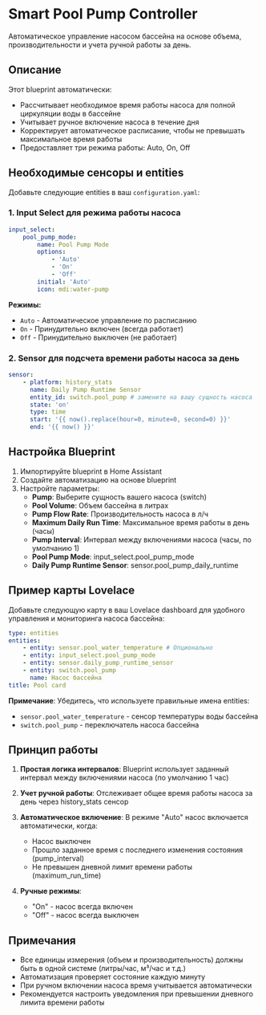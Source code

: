 # Smart Pool Pump Controller

Автоматическое управление насосом бассейна на основе объема, производительности и учета ручной работы за день.

## Описание

Этот blueprint автоматически:

-   Рассчитывает необходимое время работы насоса для полной циркуляции воды в бассейне
-   Учитывает ручное включение насоса в течение дня
-   Корректирует автоматическое расписание, чтобы не превышать максимальное время работы
-   Предоставляет три режима работы: Auto, On, Off

## Необходимые сенсоры и entities

Добавьте следующие entities в ваш `configuration.yaml`:

### 1. Input Select для режима работы насоса

```yaml
input_select:
    pool_pump_mode:
        name: Pool Pump Mode
        options:
            - 'Auto'
            - 'On'
            - 'Off'
        initial: 'Auto'
        icon: mdi:water-pump
```

**Режимы:**

-   `Auto` - Автоматическое управление по расписанию
-   `On` - Принудительно включен (всегда работает)
-   `Off` - Принудительно выключен (не работает)

### 2. Sensor для подсчета времени работы насоса за день

```yaml
sensor:
    - platform: history_stats
      name: Daily Pump Runtime Sensor
      entity_id: switch.pool_pump # замените на вашу сущность насоса
      state: 'on'
      type: time
      start: '{{ now().replace(hour=0, minute=0, second=0) }}'
      end: '{{ now() }}'
```

## Настройка Blueprint

1. Импортируйте blueprint в Home Assistant
2. Создайте автоматизацию на основе blueprint
3. Настройте параметры:
    - **Pump**: Выберите сущность вашего насоса (switch)
    - **Pool Volume**: Объем бассейна в литрах
    - **Pump Flow Rate**: Производительность насоса в л/ч
    - **Maximum Daily Run Time**: Максимальное время работы в день (часы)
    - **Pump Interval**: Интервал между включениями насоса (часы, по умолчанию 1)
    - **Pool Pump Mode**: input_select.pool_pump_mode
    - **Daily Pump Runtime Sensor**: sensor.pool_pump_daily_runtime

## Пример карты Lovelace

Добавьте следующую карту в ваш Lovelace dashboard для удобного управления и мониторинга насоса бассейна:

```yaml
type: entities
entities:
    - entity: sensor.pool_water_temperature # Опционально
    - entity: input_select.pool_pump_mode
    - entity: sensor.daily_pump_runtime_sensor
    - entity: switch.pool_pump
      name: Насос бассейна
title: Pool card
```

**Примечание**: Убедитесь, что используете правильные имена entities:

-   `sensor.pool_water_temperature` - сенсор температуры воды бассейна
-   `switch.pool_pump` - переключатель насоса бассейна

## Принцип работы

1. **Простая логика интервалов**: Blueprint использует заданный интервал между включениями насоса (по умолчанию 1 час)

2. **Учет ручной работы**: Отслеживает общее время работы насоса за день через history_stats сенсор

3. **Автоматическое включение**: В режиме "Auto" насос включается автоматически, когда:

    - Насос выключен
    - Прошло заданное время с последнего изменения состояния (pump_interval)
    - Не превышен дневной лимит времени работы (maximum_run_time)

4. **Ручные режимы**:
    - "On" - насос всегда включен
    - "Off" - насос всегда выключен

## Примечания

-   Все единицы измерения (объем и производительность) должны быть в одной системе (литры/час, м³/час и т.д.)
-   Автоматизация проверяет состояние каждую минуту
-   При ручном включении насоса время учитывается автоматически
-   Рекомендуется настроить уведомления при превышении дневного лимита времени работы
